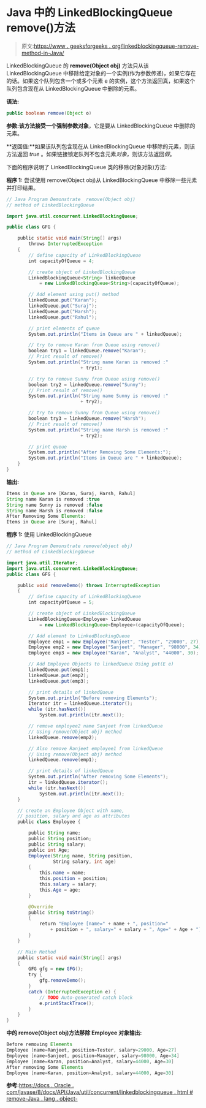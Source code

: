 # Java 中的 LinkedBlockingQueue remove()方法

> 原文:[https://www . geeksforgeeks . org/linkedblockingqueue-remove-method-in-Java/](https://www.geeksforgeeks.org/linkedblockingqueue-remove-method-in-java/)

LinkedBlockingQueue 的 **remove(Object obj)** 方法只从该 LinkedBlockingQueue 中移除给定对象的一个实例(作为参数传递)，如果它存在的话。如果这个队列包含一个或多个元素 e 的实例，这个方法返回真，如果这个队列包含现在从 LinkedBlockingQueue 中删除的元素。

**语法:**

```java
public boolean remove(Object o)
```

**参数:**该方法接受一个强制参数**对象**，它是要从 LinkedBlockingQueue 中删除的元素。

**返回值:**如果该队列包含现在从 LinkedBlockingQueue 中移除的元素，则该方法返回 *true* 。如果链接锁定队列不包含元素*对象*，则该方法返回*假*。

下面的程序说明了 LinkedBlockingQueue 类的移除(对象对象)方法:

**程序 1:** 尝试使用 remove(Object obj)从 LinkedBlockingQueue 中移除一些元素并打印结果。

```java
// Java Program Demonstrate  remove(Object obj)
// method of LinkedBlockingQueue

import java.util.concurrent.LinkedBlockingQueue;

public class GFG {

    public static void main(String[] args)
        throws InterruptedException
    {
        // define capacity of LinkedBlockingQueue
        int capacityOfQueue = 4;

        // create object of LinkedBlockingQueue
        LinkedBlockingQueue<String> linkedQueue
            = new LinkedBlockingQueue<String>(capacityOfQueue);

        // Add element using put() method
        linkedQueue.put("Karan");
        linkedQueue.put("Suraj");
        linkedQueue.put("Harsh");
        linkedQueue.put("Rahul");

        // print elements of queue
        System.out.println("Items in Queue are " + linkedQueue);

        // try to remove Karan from Queue using remove()
        boolean try1 = linkedQueue.remove("Karan");
        // Print result of remove()
        System.out.println("String name Karan is removed :"
                           + try1);

        // try to remove Sunny from Queue using remove()
        boolean try2 = linkedQueue.remove("Sunny");
        // Print result of remove()
        System.out.println("String name Sunny is removed :"
                           + try2);

        // try to remove Sunny from Queue using remove()
        boolean try3 = linkedQueue.remove("Harsh");
        // Print result of remove()
        System.out.println("String name Harsh is removed :"
                           + try2);

        // print queue
        System.out.println("After Removing Some Elements:");
        System.out.println("Items in Queue are " + linkedQueue);
    }
}
```

**输出:**

```java
Items in Queue are [Karan, Suraj, Harsh, Rahul]
String name Karan is removed :true
String name Sunny is removed :false
String name Harsh is removed :false
After Removing Some Elements:
Items in Queue are [Suraj, Rahul]

```

**程序 1:** 使用 LinkedBlockingQueue

```java
// Java Program Demonstrate remove(object obj)
// method of LinkedBlockingQueue

import java.util.Iterator;
import java.util.concurrent.LinkedBlockingQueue;
public class GFG {

    public void removeDemo() throws InterruptedException
    {
        // define capacity of LinkedBlockingQueue
        int capacityOfQueue = 5;

        // create object of LinkedBlockingQueue
        LinkedBlockingQueue<Employee> linkedQueue
            = new LinkedBlockingQueue<Employee>(capacityOfQueue);

        // Add element to LinkedBlockingQueue
        Employee emp1 = new Employee("Ranjeet", "Tester", "29000", 27);
        Employee emp2 = new Employee("Sanjeet", "Manager", "98000", 34);
        Employee emp3 = new Employee("Karan", "Analyst", "44000", 30);

        // Add Employee Objects to linkedQueue Using put(E e)
        linkedQueue.put(emp1);
        linkedQueue.put(emp2);
        linkedQueue.put(emp3);

        // print details of linkedQueue
        System.out.println("Before removing Elements");
        Iterator itr = linkedQueue.iterator();
        while (itr.hasNext())
            System.out.println(itr.next());

        // remove employee2 name Sanjeet from linkedQueue
        // Using remove(Object obj) method
        linkedQueue.remove(emp2);

        // Also remove Ranjeet employee1 from linkedQueue
        // Using remove(Object obj) method
        linkedQueue.remove(emp1);

        // print details of linkedQueue
        System.out.println("After removing Some Elements");
        itr = linkedQueue.iterator();
        while (itr.hasNext())
            System.out.println(itr.next());
    }

    // create an Employee Object with name,
    // position, salary and age as attributes
    public class Employee {

        public String name;
        public String position;
        public String salary;
        public int Age;
        Employee(String name, String position,
                 String salary, int age)
        {
            this.name = name;
            this.position = position;
            this.salary = salary;
            this.Age = age;
        }

        @Override
        public String toString()
        {
            return "Employee [name=" + name + ", position="
                + position + ", salary=" + salary + ", Age=" + Age + "]";
        }
    }

    // Main Method
    public static void main(String[] args)
    {
        GFG gfg = new GFG();
        try {
            gfg.removeDemo();
        }
        catch (InterruptedException e) {
            // TODO Auto-generated catch block
            e.printStackTrace();
        }
    }
}
```

**中的 remove(Object obj)方法移除 Employee 对象输出:**

```java
Before removing Elements
Employee [name=Ranjeet, position=Tester, salary=29000, Age=27]
Employee [name=Sanjeet, position=Manager, salary=98000, Age=34]
Employee [name=Karan, position=Analyst, salary=44000, Age=30]
After removing Some Elements
Employee [name=Karan, position=Analyst, salary=44000, Age=30]

```

**参考:**[https://docs . Oracle . com/javase/8/docs/API/Java/util/concurrent/linkedblockingqueue . html # remove-Java . lang . object-](https://docs.oracle.com/javase/8/docs/api/java/util/concurrent/LinkedBlockingQueue.html#remove-java.lang.Object-)